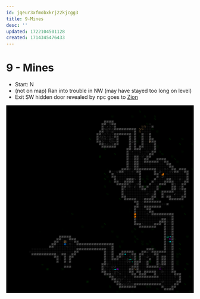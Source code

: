 ```yaml
---
id: jqeur3xfmobxkrj22kjcgg3
title: 9-Mines
desc: ''
updated: 1722104501128
created: 1714345476433
---
```


# 9 - Mines

- Start: N
- (not on map) Ran into trouble in NW (may have stayed too long on level)
- Exit SW hidden door revealed by npc goes to [Zion](seed.FlakSchematicShockpuncher.7-Zion)

![](assets/images/FlakSchematicShockpuncher_-9_Mines_mapturn_238.png)
